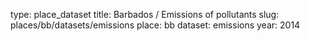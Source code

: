 type: place_dataset
title: Barbados / Emissions of pollutants
slug: places/bb/datasets/emissions
place: bb
dataset: emissions
year: 2014
